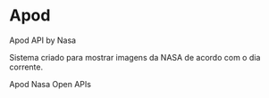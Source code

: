 # Apod
Apod API by Nasa

Sistema criado para mostrar imagens da NASA de acordo com o dia corrente.

Apod
Nasa Open APIs
